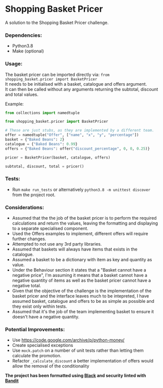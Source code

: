 # Shopping Basket Pricer

A solution to the Shopping Basket Pricer challenge.

### Dependencies:

* Python3.8
* Make (optional)

### Usage:

The basket pricer can be imported directly via: `from shopping_basket.pricer import BasketPricer`  
It needs to be initialised with a basket, catalogue and offers argument.  
It can then be called without any arguments returning the subtotal, discount and total values.

Example:
```python
from collections import namedtuple

from shopping_basket.pricer import BasketPricer

# These are just stubs, as they are implemented by a different team.
offer = namedtuple("Offer", ["name", "x", "y", "percentage"])
basket = {"Baked Beans": 2}
catalogue = {"Baked Beans": 0.99}
offers = {"Baked Beans": offer("discount_percentage", 0, 0, 0.25)}

pricer = BasketPricer(basket, catalogue, offers)

subtotal, discount, total = pricer()
```

### Tests:

* Run `make run_tests` or alternatively `python3.8 -m unittest discover` from the project root.

### Considerations:

* Assumed that the the job of the basket pricer is to perform the required calculations 
and return the values, leaving the formatting and displaying to a separate specialised component.
* Used the Offers examples to implement, different offers will require further changes.
* Attempted to not use any 3rd party libraries.
* Assumed that baskets will always have items that exists in the catalogue.
* Assumed a basket to be a dictionary with item as key and quantity as value.
* Under the Behaviour section it states that a "Basket cannot have a negative price", I'm assuming it means that a basket cannot have a negative quantity of items as well as the basket pricer cannot have a negative total.
* Given that the objective of the challenge is the implementation of the basket pricer and the interface leaves much to be intepreted, I have assumed basket, catalogue and offers to be as simple as possible and they exist only within tests.
* Assumed that it's the job of the team implementing basket to ensure it doesn't have a negative quantity.


### Potential Improvements:

* Use https://code.google.com/archive/p/python-money/
* Create specialised exceptions
* Use `mock.patch` on a number of unit tests rather than letting them calculate the promotion.
* Refactor `_calculate_discount` a better implementation of offers would allow the removal of the conditionality

**The project has been formatted using [Black](https://github.com/psf/black) and security linted with [Bandit](https://github.com/PyCQA/bandit)**